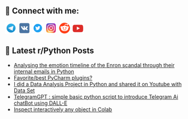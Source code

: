 ## 🔎 Connect with me:
[<img src="https://github.com/bullbesh/bullbesh/blob/main/images/Telegram.png" width="32" height="32" />](https://t.me/bullbesh)
[<img src="https://github.com/bullbesh/bullbesh/blob/main/images/VK.png" width="32" height="32" />](https://vk.com/bullbesh)
[<img src="https://github.com/bullbesh/bullbesh/blob/main/images/Twitter.png" width="32" height="32" />](https://twitter.com/bullbesh1)
[<img src="https://github.com/bullbesh/bullbesh/blob/main/images/Instagram.png" width="32" height="32" />](https://www.instagram.com/bullbesh)
[<img src="https://github.com/bullbesh/bullbesh/blob/main/images/Reddit.png" width="32" height="32" />](https://www.reddit.com/user/bullbesh)
[<img src="https://github.com/bullbesh/bullbesh/blob/main/images/YouTube.png" width="32" height="32" />](https://www.youtube.com/channel/UCtfjRs6uzgq5mfm8S06WTcg)

## 📕 Latest r/Python Posts
<!-- BLOG-POST-LIST:START -->
- [Analysing the emotion timeline of the Enron scandal through their internal emails in Python](https://www.reddit.com/r/Python/comments/12bl2uj/analysing_the_emotion_timeline_of_the_enron/)
- [Favorite/best PyCharm plugins?](https://www.reddit.com/r/Python/comments/12bkrqg/favoritebest_pycharm_plugins/)
- [I did a Data Analysis Project in Python and shared it on Youtube with Data Set](https://www.reddit.com/r/Python/comments/12bkeby/i_did_a_data_analysis_project_in_python_and/)
- [TelegramGPT : simple basic python script to introduce Telegram Ai chatBot using DALL-E](https://www.reddit.com/r/Python/comments/12bk3l5/telegramgpt_simple_basic_python_script_to/)
- [Inspect interactively any object in Colab](https://www.reddit.com/r/Python/comments/12bj27u/inspect_interactively_any_object_in_colab/)
<!-- BLOG-POST-LIST:END -->
